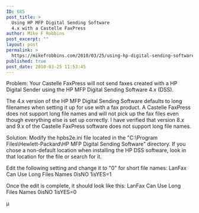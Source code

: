 ```yaml
---
ID: 685
post_title: >
  Using HP MFP Digital Sending Software
  4.x with a Castelle FaxPress
author: Mike F Robbins
post_excerpt: ""
layout: post
permalink: >
  https://mikefrobbins.com/2010/03/25/using-hp-digital-sending-software-with-castelle-faxpress/
published: true
post_date: 2010-03-25 11:53:45
---
```

Problem:
Your Castelle FaxPress will not send faxes created with a HP Digital Sender using the HP MFP Digital Sending Software 4.x (DSS).

The 4.x version of the HP MFP Digital Sending Software defaults to long filenames when setting it up for use with a fax product. A Castelle FaxPress does not support long file names and will not pick up the fax files even though everything else is set up correctly. I have verified that version 8.x and 9.x of the Castelle FaxPress software does not support long file names.

Solution:
Modify the hpbs2e.ini file located in the "C:\Program Files\Hewlett-Packard\HP MFP Digital Sending Software" directory. If you chose a non-default location when installing the HP DSS software, look in that location for the file or search for it.

Edit the following setting and change it to "0" for short file names:
LanFax Can Use Long Files Names 0isNO 1isYES=1

Once the edit is complete, it should look like this:
LanFax Can Use Long Files Names 0isNO 1isYES=0

µ